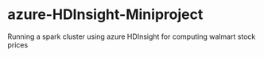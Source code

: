 # azure-HDInsight-Miniproject
Running a spark cluster using azure HDInsight for computing walmart stock prices
